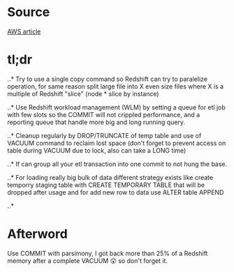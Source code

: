 # Source

[AWS article](https://aws.amazon.com/fr/blogs/big-data/top-8-best-practices-for-high-performance-etl-processing-using-amazon-redshift/)

# tl;dr

..* Try to use a single copy command so Redshift can try to paralelize operation, for same reason split large file into X even size files where X is a multiple of Redshift "slice" (node * slice by instance)

..* Use Redshift workload management (WLM) by setting a queue for etl job with few slots so the COMMIT will not crippled performance, and a reporting queue that handle more big and long running query.

..* Cleanup regularly by DROP/TRUNCATE of temp table and use of VACUUM command to reclaim lost space (don't forget to prevent access on table during VACUUM due to lock, also can take a LONG time)

..* If can group all your etl transaction into one commit to not hung the base.

..* For loading really big bulk of data different strategy exists like create temporry staging table with CREATE TEMPORARY TABLE that will be dropped after usage and for add new row to data use ALTER table APPEND

..*

# Afterword

Use COMMIT with parsimony, I got back more than 25% of a Redshift memory after a complete VACUUM :astonished: so don't forget it.
